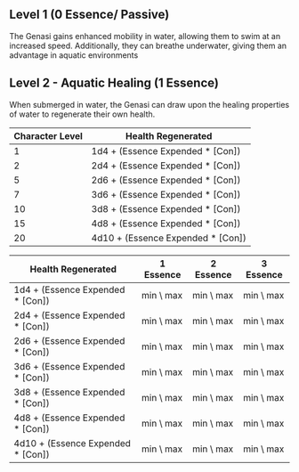 ## Level 1 (0 Essence/ Passive)
The Genasi gains enhanced mobility in water, allowing them to swim at an increased speed. 
Additionally, they can breathe underwater, giving them an advantage in aquatic environments

## Level 2 - Aquatic Healing (1 Essence)
When submerged in water, the Genasi can draw upon the healing properties of water to regenerate their own health.

| Character Level | Health Regenerated |
| ---- | ---- |
| 1 | 1d4 + (Essence Expended * \[Con\]) |
| 2 | 2d4 + (Essence Expended * \[Con\]) |
| 5 | 2d6 + (Essence Expended * \[Con\]) |
| 7 | 3d6 + (Essence Expended * \[Con\]) |
| 10 | 3d8 + (Essence Expended * \[Con\]) |
| 15 | 4d8 + (Essence Expended * \[Con\]) |
| 20 | 4d10 + (Essence Expended * \[Con\]) |

| Health Regenerated | 1 Essence | 2 Essence | 3 Essence |
| ---- | ---- | ---- | ---- |
| 1d4 + (Essence Expended * \[Con\]) | min \ max | min \ max | min \ max |
| 2d4 + (Essence Expended * \[Con\]) | min \ max | min \ max | min \ max |
| 2d6 + (Essence Expended * \[Con\]) | min \ max | min \ max | min \ max |
| 3d6 + (Essence Expended * \[Con\]) | min \ max | min \ max | min \ max |
| 3d8 + (Essence Expended * \[Con\]) | min \ max | min \ max | min \ max |
| 4d8 + (Essence Expended * \[Con\]) | min \ max | min \ max | min \ max |
| 4d10 + (Essence Expended * \[Con\]) | min \ max | min \ max | min \ max |
